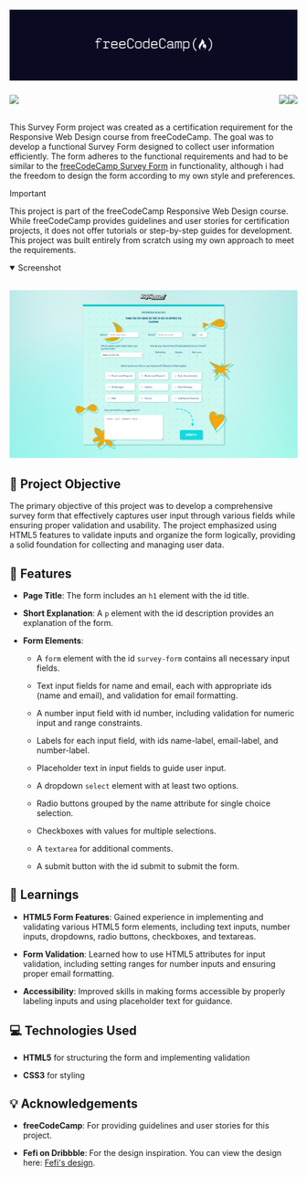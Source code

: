 # <img src="https://raw.githubusercontent.com/dsbfelipe/readme-banners/main/images/freecodecamp.png">

<img align="left" src="https://img.shields.io/badge/freecodecamp-27273D?style=for-the-badge&logo=freecodecamp&logoColor=white"><img align="right" src="https://img.shields.io/badge/CSS3-1572B6?style=for-the-badge&logo=css3&logoColor=white"><img align="right" src="https://img.shields.io/badge/HTML5-E34F26?style=for-the-badge&logo=html5&logoColor=white">

<br>
<br>

This Survey Form project was created as a certification requirement for the Responsive Web Design course from freeCodeCamp. The goal was to develop a functional Survey Form designed to collect user information efficiently. The form adheres to the functional requirements and had to be similar to the <a href="https://survey-form.freecodecamp.rocks/">freeCodeCamp Survey Form</a> in functionality, although i had the freedom to design the form according to my own style and preferences.

> [!IMPORTANT]
> This project is part of the freeCodeCamp Responsive Web Design course. While freeCodeCamp provides guidelines and user stories for certification projects, it does not offer tutorials or step-by-step guides for development. This project was built entirely from scratch using my own approach to meet the requirements.

<details open>
<summary>
 Screenshot
</summary> <br />

   ![Project's screenshot](images/screenshot.png) 
</details>


## 📝 Project Objective

The primary objective of this project was to develop a comprehensive survey form that effectively captures user input through various fields while ensuring proper validation and usability. The project emphasized using HTML5 features to validate inputs and organize the form logically, providing a solid foundation for collecting and managing user data.

## 🔧 Features

- **Page Title**: The form includes an `h1` element with the id title.

- **Short Explanation**: A `p` element with the id description provides an explanation of the form.

- **Form Elements**:
  - A `form` element with the id `survey-form` contains all necessary input fields.

  - Text input fields for name and email, each with appropriate ids (name and email), and validation for email formatting.

  - A number input field with id number, including validation for numeric input and range constraints.

  - Labels for each input field, with ids name-label, email-label, and number-label.
  
  - Placeholder text in input fields to guide user input.
  
  - A dropdown `select` element with at least two options.
  
  - Radio buttons grouped by the name attribute for single choice selection.
  
  - Checkboxes with values for multiple selections.
  
  - A `textarea` for additional comments.
  
  - A submit button with the id submit to submit the form.

## 📖 Learnings

- **HTML5 Form Features**: Gained experience in implementing and validating various HTML5 form elements, including text inputs, number inputs, dropdowns, radio buttons, checkboxes, and textareas.

- **Form Validation**: Learned how to use HTML5 attributes for input validation, including setting ranges for number inputs and ensuring proper email formatting.

- **Accessibility**: Improved skills in making forms accessible by properly labeling inputs and using placeholder text for guidance.

## 💻 Technologies Used

- **HTML5** for structuring the form and implementing validation

- **CSS3** for styling

## 💡 Acknowledgements

- **freeCodeCamp**: For providing guidelines and user stories for this project.

- **Fefi on Dribbble**: For the design inspiration. You can view the design here: <a href="https://dribbble.com/shots/2700997-Survey">Fefi's design</a>.